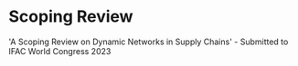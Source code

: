 # Scoping Review
'A Scoping Review on Dynamic Networks in Supply Chains' -
Submitted to IFAC World Congress 2023
